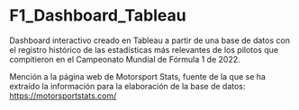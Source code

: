 # F1_Dashboard_Tableau
Dashboard interactivo creado en Tableau a partir de una base de datos con el registro histórico de las estadísticas más relevantes de los pilotos que compitieron en el Campeonato Mundial de Fórmula 1 de 2022.

Mención a la página web de Motorsport Stats, fuente de la que se ha extraído la información para la elaboración de la base de datos:
https://motorsportstats.com/ 
